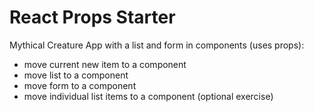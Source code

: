 # React Props Starter

Mythical Creature App with a list and form in components (uses props):

- move current new item to a component
- move list to a component
- move form to a component
- move individual list items to a component (optional exercise) 
